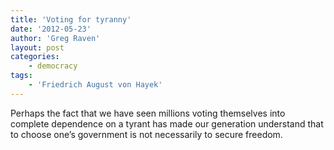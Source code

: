 ```yaml
---
title: 'Voting for tyranny'
date: '2012-05-23'
author: 'Greg Raven'
layout: post
categories:
    - democracy
tags:
    - 'Friedrich August von Hayek'
---
```


Perhaps the fact that we have seen millions voting themselves into complete dependence on a tyrant has made our generation understand that to choose one’s government is not necessarily to secure freedom.